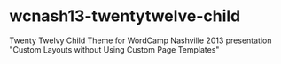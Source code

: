 wcnash13-twentytwelve-child
===========================

Twenty Twelvy Child Theme for WordCamp Nashville 2013 presentation "Custom Layouts without Using Custom Page Templates"